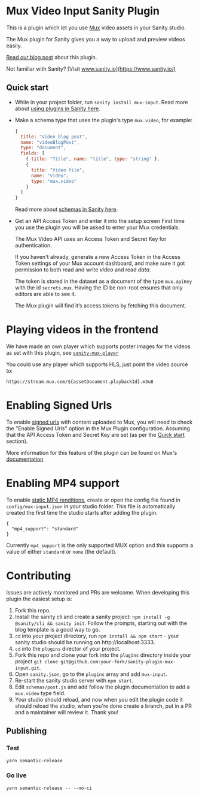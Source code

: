 # Mux Video Input Sanity Plugin

This is a plugin which let you use [Mux](https://www.mux.com) video assets in your Sanity studio.

The Mux plugin for Sanity gives you a way to upload and preview videos easily.

[Read our blog post](https://www.sanity.io/blog/first-class-responsive-video-support-with-the-new-mux-plugin) about this plugin.

Not familiar with Sanity? [Visit www.sanity.io](https://www.sanity.io/)

## Quick start

- While in your project folder, run `sanity install mux-input`.
  Read more about [using plugins in Sanity here](https://www.sanity.io/docs/plugins).

* Make a schema type that uses the plugin's type `mux.video`, for example:

  ```js
  {
    title: "Video blog post",
    name: "videoBlogPost",
    type: "document",
    fields: [
      { title: "Title", name: "title", type: "string" },
      {
        title: "Video file",
        name: "video",
        type: "mux.video"
      }
    ]
  }
  ```

  Read more about [schemas in Sanity here](https://www.sanity.io/docs/the-schema).

- Get an API Access Token and enter it into the setup screen
  First time you use the plugin you will be asked to enter your Mux credentials.

  The Mux Video API uses an Access Token and Secret Key for authentication.

  If you haven't already, generate a new Access Token in the Access Token settings of your Mux account dashboard, and make sure it got permission to both read and write _video_ and read _data_.

  The token is stored in the dataset as a document of the type `mux.apiKey` with the id `secrets.mux`.
  Having the ID be non-root ensures that only editors are able to see it.

  The Mux plugin will find it’s access tokens by fetching this document.

# Playing videos in the frontend

We have made an own player which supports poster images for the videos as set with this plugin, see [`sanity-mux-player`](https://github.com/sanity-io/sanity-mux-player)

You could use any player which supports HLS, just point the video source to:

`https://stream.mux.com/${assetDocument.playbackId}.m3u8`

# Enabling Signed Urls

To enable [signed urls](https://docs.mux.com/docs/security-signed-urls) with content uploaded to Mux, you will need to check the "Enable Signed Urls" option in the Mux Plugin configuration. Assuming that the API Access Token and Secret Key are set (as per the [Quick start](#quick-start) section).

More information for this feature of the plugin can be found on Mux's [documentation](https://docs.mux.com/docs/headless-cms-sanity#advanced-signed-urls)

# Enabling MP4 support

To enable [static MP4 renditions](https://docs.mux.com/guides/video/enable-static-mp4-renditions), create or open the config file found in `config/mux-input.json` in your studio folder. This file is automatically created the first time the studio starts after adding the plugin.

```
{
  "mp4_support": "standard"
}
```

Currently `mp4_support` is the only supported MUX option and this supports a value of either `standard` or `none` (the default).

# Contributing

Issues are actively monitored and PRs are welcome. When developing this plugin the easiest setup is:

1. Fork this repo.
1. Install the sanity cli and create a sanity project: `npm install -g @sanity/cli && sanity init`. Follow the prompts, starting out with the blog template is a good way to go.
1. `cd` into your project directory, run `npm install && npm start` - your sanity studio should be running on http://localhost:3333.
1. `cd` into the `plugins` director of your project.
1. Fork this repo and clone your fork into the `plugins` directory inside your project `git clone git@github.com:your-fork/sanity-plugin-mux-input.git`.
1. Open `sanity.json`, go to the `plugins` array and add `mux-input`.
1. Re-start the sanity studio server with `npm start`.
1. Edit `schemas/post.js` and add follow the plugin documentation to add a `mux.video` type field.
1. Your studio should reload, and now when you edit the plugin code it should reload the studio, when you're done create a branch, put in a PR and a maintainer will review it. Thank you!

## Publishing

### Test

`yarn semantic-release`

### Go live

`yarn semantic-release -- --no-ci`

